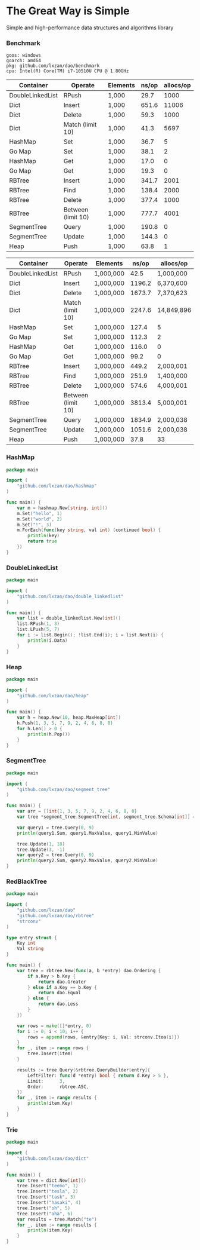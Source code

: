 # The Great Way is Simple
Simple and high-performance data structures and algorithms library



### Benchmark

```
goos: windows
goarch: amd64
pkg: github.com/lxzan/dao/benchmark
cpu: Intel(R) Core(TM) i7-10510U CPU @ 1.80GHz
```

| Container        | Operate            | Elements | ns/op | allocs/op |
| ---------------- | ------------------ | -------- |-------| --------- |
| DoubleLinkedList | RPush              | 1,000    | 29.7  | 1000      |
| Dict             | Insert             | 1,000    | 651.6 | 11006     |
| Dict             | Delete             | 1,000    | 59.3  | 1000      |
| Dict             | Match (limit 10)   | 1,000    | 41.3  | 5697      |
| HashMap          | Set                | 1,000    | 36.7  | 5         |
| Go Map           | Set                | 1,000    | 38.1  | 2         |
| HashMap          | Get                | 1,000    | 17.0  | 0         |
| Go Map           | Get                | 1,000    | 19.3  | 0         |
| RBTree           | Insert             | 1,000    | 341.7 | 2001      |
| RBTree           | Find               | 1,000    | 138.4 | 2000      |
| RBTree           | Delete             | 1,000    | 377.4 | 1000      |
| RBTree           | Between (limit 10) | 1,000    | 777.7 | 4001      |
| SegmentTree      | Query              | 1,000    | 190.8 | 0         |
| SegmentTree      | Update             | 1,000    | 144.3 | 0         |
| Heap             | Push               | 1,000    | 63.8  | 1         |



| Container        | Operate            | Elements     | ns/op   | allocs/op  |
| ---------------- | ------------------ | --------     |---------|------------|
| DoubleLinkedList | RPush              | 1,000,000    | 42.5    | 1,000,000  |
| Dict             | Insert             | 1,000,000    | 1196.2  | 6,370,600  |
| Dict             | Delete             | 1,000,000    | 1673.7  | 7,370,623  |
| Dict             | Match (limit 10)   | 1,000,000    | 2247.6  | 14,849,896 |
| HashMap          | Set                | 1,000,000    | 127.4   | 5          |
| Go Map           | Set                | 1,000,000    | 112.3   | 2          |
| HashMap          | Get                | 1,000,000    | 116.0   | 0          |
| Go Map           | Get                | 1,000,000    | 99.2    | 0          |
| RBTree           | Insert             | 1,000,000    | 449.2   | 2,000,001  |
| RBTree           | Find               | 1,000,000    | 251.9   | 1,400,000  |
| RBTree           | Delete             | 1,000,000    | 574.6   | 4,000,001  |
| RBTree           | Between (limit 10) | 1,000,000    | 3813.4  | 5,000,001  |
| SegmentTree      | Query              | 1,000,000    | 1834.9  | 2,000,038  |
| SegmentTree      | Update             | 1,000,000    | 1051.6  | 2,000,038  |
| Heap             | Push               | 1,000,000    | 37.8    | 33         |

### HashMap

```go
package main

import (
	"github.com/lxzan/dao/hashmap"
)

func main() {
	var m = hashmap.New[string, int]()
	m.Set("hello", 1)
	m.Set("world", 2)
	m.Set("!", 3)
	m.ForEach(func(key string, val int) (continued bool) {
		println(key)
		return true
	})
}

```

### DoubleLinkedList

```go
package main

import (
	"github.com/lxzan/dao/double_linkedlist"
)

func main() {
	var list = double_linkedlist.New[int]()
	list.RPush(1, 3)
	list.LPush(5, 7)
	for i := list.Begin(); !list.End(i); i = list.Next(i) {
		println(i.Data)
	}
}

```

### Heap

```go
package main

import (
	"github.com/lxzan/dao/heap"
)

func main() {
	var h = heap.New(10, heap.MaxHeap[int])
	h.Push(1, 3, 5, 7, 9, 2, 4, 6, 8, 0)
	for h.Len() > 0 {
		println(h.Pop())
	}
}

```

### SegmentTree

```go
package main

import (
	"github.com/lxzan/dao/segment_tree"
)

func main() {
	var arr = []int{1, 3, 5, 7, 9, 2, 4, 6, 8, 0}
	var tree *segment_tree.SegmentTree[int, segment_tree.Schema[int]] = segment_tree.New(arr, segment_tree.Init[int], segment_tree.Merge[int])

	var query1 = tree.Query(0, 9)
	println(query1.Sum, query1.MaxValue, query1.MinValue)

	tree.Update(1, 18)
	tree.Update(3, -1)
	var query2 = tree.Query(0, 9)
	println(query2.Sum, query2.MaxValue, query2.MinValue)
}
```

### RedBlackTree

```go
package main

import (
	"github.com/lxzan/dao"
	"github.com/lxzan/dao/rbtree"
	"strconv"
)

type entry struct {
	Key int
	Val string
}

func main() {
	var tree = rbtree.New(func(a, b *entry) dao.Ordering {
		if a.Key > b.Key {
			return dao.Greater
		} else if a.Key == b.Key {
			return dao.Equal
		} else {
			return dao.Less
		}
	})

	var rows = make([]*entry, 0)
	for i := 0; i < 10; i++ {
		rows = append(rows, &entry{Key: i, Val: strconv.Itoa(i)})
	}
	for _, item := range rows {
		tree.Insert(item)
	}

	results := tree.Query(&rbtree.QueryBuilder[entry]{
		LeftFilter: func(d *entry) bool { return d.Key > 5 },
		Limit:      3,
		Order:      rbtree.ASC,
	})
	for _, item := range results {
		println(item.Key)
	}
}
```

### Trie

```go
package main

import (
	"github.com/lxzan/dao/dict"
)

func main() {
	var tree = dict.New[int]()
	tree.Insert("teemo", 1)
	tree.Insert("tesla", 2)
	tree.Insert("task", 3)
	tree.Insert("hasaki", 4)
	tree.Insert("oh", 5)
	tree.Insert("aha", 6)
	var results = tree.Match("te")
	for _, item := range results {
		println(item.Key)
	}
}

```
